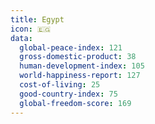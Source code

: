 ```yaml
---
title: Egypt
icon: 🇪🇬
data:
  global-peace-index: 121
  gross-domestic-product: 38
  human-development-index: 105
  world-happiness-report: 127
  cost-of-living: 25
  good-country-index: 75
  global-freedom-score: 169
---
```

